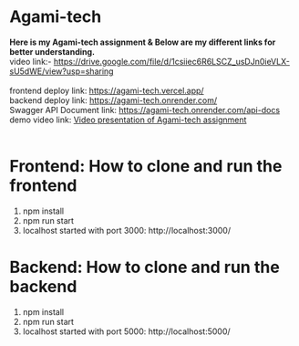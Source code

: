 # Agami-tech

**Here is my Agami-tech assignment & Below are my different links for better understanding.**
<br>
video link:- https://drive.google.com/file/d/1csiiec6R6LSCZ_usDJn0ieVLX-sU5dWE/view?usp=sharing
<br>
<br>
frontend deploy link: https://agami-tech.vercel.app/
<br>
backend deploy link: https://agami-tech.onrender.com/
<br>
Swagger API Document link: https://agami-tech.onrender.com/api-docs
<br>
demo video link: [Video presentation of Agami-tech assignment](https://drive.google.com/file/d/1AOwVAxlQfbyo9cvKlx-E2ROWx9cnowm9/view?usp=sharing)
<br>
<br>
# Frontend: How to clone and run the frontend
1) npm install
2) npm run start
3) localhost started with port 3000: http://localhost:3000/
# Backend: How to clone and run the backend
1) npm install
2) npm run start
3) localhost started with port 5000: http://localhost:5000/
<br>



